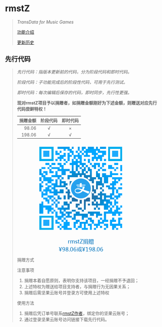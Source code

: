 # rmstZ
>*TransData for Music Games*
>
>[功能介绍](README.md)
>
>[更新历史](WHATSNEW.md)
## 先行代码
>*先行代码：指版本更新前的代码，分为阶段代码和即时代码。*
>
>*阶段代码：子功能完成后的阶段性代码，可用于先行测试。*
>
>*即时代码：每次编辑后保存的代码，即时同步，先行性更强。*
>
>**现对rmstZ项目予以捐赠者，如捐赠金额刚好为下述金额，则赠送对应先行代码尝鲜特权！**
>
>捐赠金额|阶段代码|即时代码
>--:|:-:|:-:
>98.06|√|×
>198.06|√|√
>
> 捐赠方式
> ![使用支付宝app扫一扫](donation_alipay.png "rmstZ捐赠")
> 
> 注意事项
>
>1. 捐赠本着自愿原则，表明你支持该项目，一经捐赠不予退回；
>2. 上述特权为赠送给项目支持者，与捐赠行为无因果关系；
>3. 捐赠后需坚果云账号并登录方可使用上述特权
>
> 使用方法
>1. 捐赠后凭订单号联系[rmstZ作者](http://wpa.qq.com/msgrd?v=3&uin=308973930&site=rmstZ_9806&menu=yes)，绑定你的坚果云账号；
>2. 通过登录坚果云账号访问链接下载先行代码。
